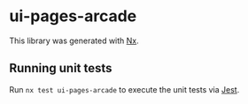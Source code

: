 # ui-pages-arcade

This library was generated with [Nx](https://nx.dev).

## Running unit tests

Run `nx test ui-pages-arcade` to execute the unit tests via [Jest](https://jestjs.io).

